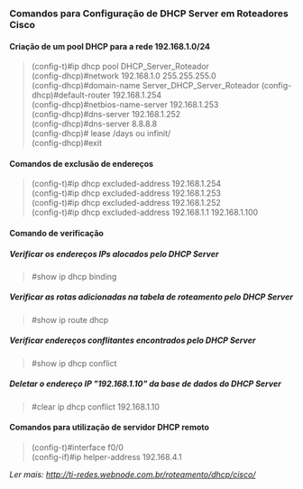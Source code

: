 ### Comandos para Configuração de DHCP Server em Roteadores Cisco
#### Criação de um pool DHCP para a rede 192.168.1.0/24

> (config-t)#ip dhcp pool DHCP_Server_Roteador  
> (config-dhcp)#network 192.168.1.0  255.255.255.0  
> (config-dhcp)#domain-name Server_DHCP_Server_Roteador 
> (config-dhcp)#default-router 192.168.1.254    
> (config-dhcp)#netbios-name-server 192.168.1.253   
> (config-dhcp)#dns-server 192.168.1.252    
> (config-dhcp)#dns-server 8.8.8.8  
> (config-dhcp)# lease /days ou infinit/    
> (config-dhcp)#exit    
 
#### Comandos de exclusão de endereços

> (config-t)#ip dhcp excluded-address 192.168.1.254     
> (config-t)#ip dhcp excluded-address 192.168.1.253     
> (config-t)#ip dhcp excluded-address 192.168.1.252     
> (config-t)#ip dhcp excluded-address 192.168.1.1  192.168.1.100    
 
#### Comando de verificação
##### Verificar os endereços IPs alocados pelo DHCP Server
> #show ip dhcp binding
 
##### Verificar as rotas adicionadas na tabela de roteamento pelo DHCP Server
> #show ip route dhcp
 
##### Verificar endereços conflitantes encontrados pelo DHCP Server
> #show ip dhcp conflict
 
##### Deletar o endereço IP "192.168.1.10" da base de dados do DHCP Server
> #clear ip dhcp conflict 192.168.1.10
 
#### Comandos para utilização de servidor DHCP remoto
> (config-t)#interface f0/0     
> (config-if)#ip helper-address 192.168.4.1 


*Ler mais: http://ti-redes.webnode.com.br/roteamento/dhcp/cisco/* 
